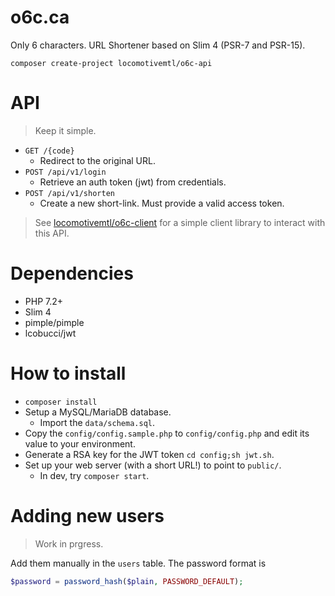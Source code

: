 o6c.ca
======

Only 6 characters. URL Shortener based on Slim 4 (PSR-7 and PSR-15).

```shell
composer create-project locomotivemtl/o6c-api
```

# API

> Keep it simple.


- `GET /{code}`
    - Redirect to the original URL.
- `POST /api/v1/login`
    - Retrieve an auth token (jwt) from credentials.
- `POST /api/v1/shorten`
    - Create a new short-link. Must provide a valid access token.
    
> See [locomotivemtl/o6c-client](https://github.com/locomotivemtl/o6c-client) for a simple client library to interact with this API.

# Dependencies

- PHP 7.2+
- Slim 4
- pimple/pimple
- lcobucci/jwt


# How to install

- `composer install`
- Setup a MySQL/MariaDB database. 
    - Import the `data/schema.sql`.
- Copy the `config/config.sample.php` to `config/config.php` and edit its value to your environment.
- Generate a RSA key for the JWT token `cd config;sh jwt.sh`.
- Set up your web server (with a short URL!) to point to `public/`. 
    - In dev, try `composer start`.
    
# Adding new users

> Work in prgress.

Add them manually in the `users` table. The password format is

```php
$password = password_hash($plain, PASSWORD_DEFAULT);
```
